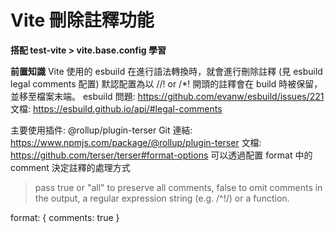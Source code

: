 # Vite 刪除註釋功能

**搭配 test-vite > vite.base.config 學習**

**前置知識**
Vite 使用的 esbuild 在進行語法轉換時，就會進行刪除註釋 (見 esbuild legal comments 配置)
默認配置為以 //! or /\*! 開頭的註釋會在 build 時被保留，並移至檔案末端。
esbuild 問題: https://github.com/evanw/esbuild/issues/221
文檔: https://esbuild.github.io/api/#legal-comments

主要使用插件: @rollup/plugin-terser
Git 連結: https://www.npmjs.com/package/@rollup/plugin-terser
文檔: https://github.com/terser/terser#format-options
可以透過配置 format 中的 comment 決定註釋的處理方式

> pass true or "all" to preserve all comments, false to omit comments in the output, a regular expression string (e.g. /^!/) or a function.

format: {
comments: true
}

